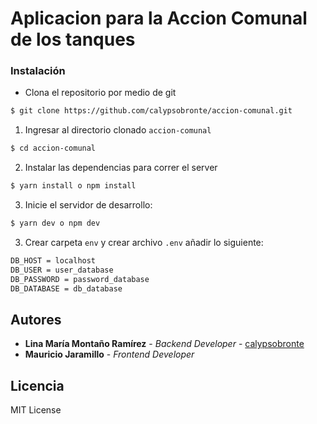 # Aplicacion para la Accion Comunal de los tanques

### Instalación

* Clona el repositorio por medio de git
```bash
$ git clone https://github.com/calypsobronte/accion-comunal.git
```

1. Ingresar al directorio clonado `accion-comunal`

```bash
$ cd accion-comunal
```

2. Instalar las dependencias para correr el server

```bash
$ yarn install o npm install
```

3. Inicie el servidor de desarrollo:
```bash
$ yarn dev o npm dev
```

3. Crear carpeta `env` y crear archivo `.env` añadir lo siguiente:
```bash
DB_HOST = localhost
DB_USER = user_database
DB_PASSWORD = password_database
DB_DATABASE = db_database
```

## Autores

* **Lina María Montaño Ramírez** - *Backend Developer* - [calypsobronte](https://github.com/calypsobronte)
* **Mauricio Jaramillo** - *Frontend Developer*


## Licencia

 MIT License 
